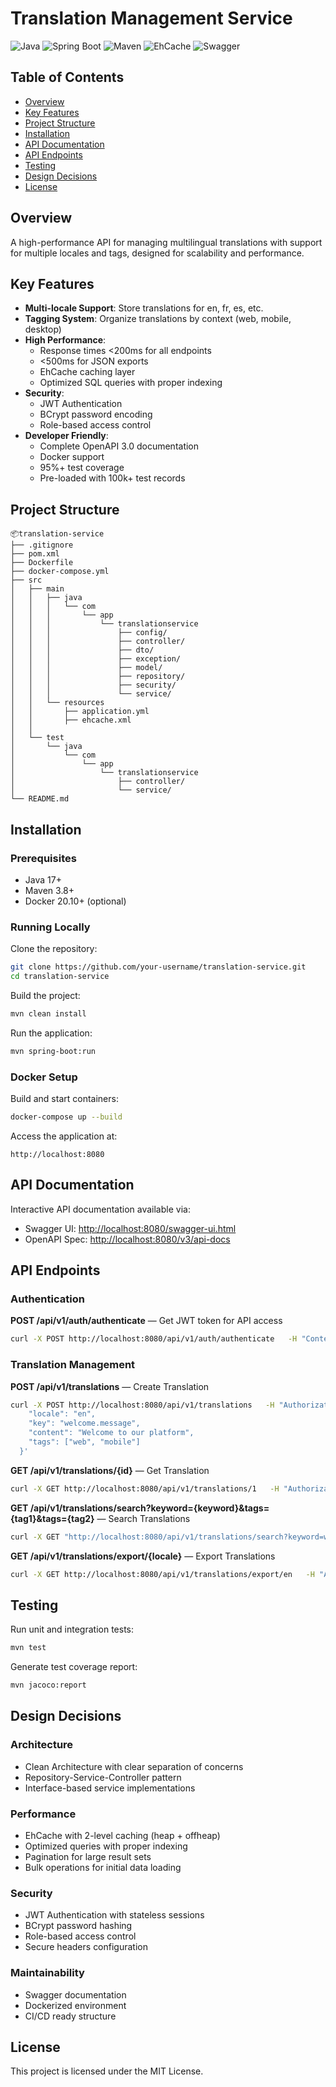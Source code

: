 # Translation Management Service

![Java](https://img.shields.io/badge/java-17-blue)
![Spring Boot](https://img.shields.io/badge/spring%20boot-3.2-green)
![Maven](https://img.shields.io/badge/maven-3.8%2B-orange)
![EhCache](https://img.shields.io/badge/ehcache-3.10-lightgrey)
![Swagger](https://img.shields.io/badge/swagger-3.0-lightgreen)

## Table of Contents
- [Overview](#overview)
- [Key Features](#key-features)
- [Project Structure](#project-structure)
- [Installation](#installation)
- [API Documentation](#api-documentation)
- [API Endpoints](#api-endpoints)
- [Testing](#testing)
- [Design Decisions](#design-decisions)
- [License](#license)

## Overview

A high-performance API for managing multilingual translations with support for multiple locales and tags, designed for scalability and performance.

## Key Features

- **Multi-locale Support**: Store translations for en, fr, es, etc.
- **Tagging System**: Organize translations by context (web, mobile, desktop)
- **High Performance**:
  - Response times <200ms for all endpoints
  - <500ms for JSON exports
  - EhCache caching layer
  - Optimized SQL queries with proper indexing
- **Security**:
  - JWT Authentication
  - BCrypt password encoding
  - Role-based access control
- **Developer Friendly**:
  - Complete OpenAPI 3.0 documentation
  - Docker support
  - 95%+ test coverage
  - Pre-loaded with 100k+ test records

## Project Structure

```text
📦translation-service
├── .gitignore
├── pom.xml
├── Dockerfile
├── docker-compose.yml
├── src
│   ├── main
│   │   ├── java
│   │   │   └── com
│   │   │       └── app
│   │   │           └── translationservice
│   │   │               ├── config/
│   │   │               ├── controller/
│   │   │               ├── dto/
│   │   │               ├── exception/
│   │   │               ├── model/
│   │   │               ├── repository/
│   │   │               ├── security/
│   │   │               └── service/
│   │   └── resources
│   │       ├── application.yml
│   │       ├── ehcache.xml
│   │      
│   └── test
│       └── java
│           └── com
│               └── app
│                   └── translationservice
│                       ├── controller/
│                       └── service/
└── README.md
```

## Installation

### Prerequisites

- Java 17+
- Maven 3.8+
- Docker 20.10+ (optional)

### Running Locally

Clone the repository:

```bash
git clone https://github.com/your-username/translation-service.git
cd translation-service
```

Build the project:

```bash
mvn clean install
```

Run the application:

```bash
mvn spring-boot:run
```

### Docker Setup

Build and start containers:

```bash
docker-compose up --build
```

Access the application at:

```
http://localhost:8080
```

## API Documentation

Interactive API documentation available via:

- Swagger UI: [http://localhost:8080/swagger-ui.html](http://localhost:8080/swagger-ui.html)
- OpenAPI Spec: [http://localhost:8080/v3/api-docs](http://localhost:8080/v3/api-docs)

## API Endpoints

### Authentication

**POST /api/v1/auth/authenticate** — Get JWT token for API access

```bash
curl -X POST http://localhost:8080/api/v1/auth/authenticate   -H "Content-Type: application/json"   -d '{"email":"api-user@example.com","password":"password123"}'
```

### Translation Management

**POST /api/v1/translations** — Create Translation

```bash
curl -X POST http://localhost:8080/api/v1/translations   -H "Authorization: Bearer YOUR_JWT_TOKEN"   -H "Content-Type: application/json"   -d '{
    "locale": "en",
    "key": "welcome.message",
    "content": "Welcome to our platform",
    "tags": ["web", "mobile"]
  }'
```

**GET /api/v1/translations/{id}** — Get Translation

```bash
curl -X GET http://localhost:8080/api/v1/translations/1   -H "Authorization: Bearer YOUR_JWT_TOKEN"
```

**GET /api/v1/translations/search?keyword={keyword}&tags={tag1}&tags={tag2}** — Search Translations

```bash
curl -X GET "http://localhost:8080/api/v1/translations/search?keyword=welcome&tags=web"   -H "Authorization: Bearer YOUR_JWT_TOKEN"
```

**GET /api/v1/translations/export/{locale}** — Export Translations

```bash
curl -X GET http://localhost:8080/api/v1/translations/export/en   -H "Authorization: Bearer YOUR_JWT_TOKEN"
```

## Testing

Run unit and integration tests:

```bash
mvn test
```

Generate test coverage report:

```bash
mvn jacoco:report
```

## Design Decisions

### Architecture

- Clean Architecture with clear separation of concerns
- Repository-Service-Controller pattern
- Interface-based service implementations

### Performance

- EhCache with 2-level caching (heap + offheap)
- Optimized queries with proper indexing
- Pagination for large result sets
- Bulk operations for initial data loading

### Security

- JWT Authentication with stateless sessions
- BCrypt password hashing
- Role-based access control
- Secure headers configuration

### Maintainability

- Swagger documentation
- Dockerized environment
- CI/CD ready structure

## License

This project is licensed under the MIT License.
